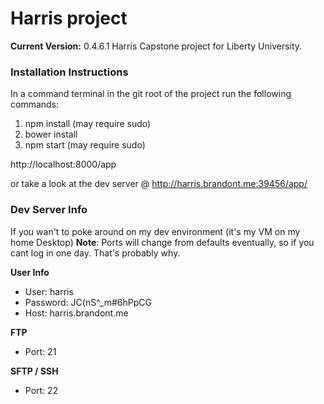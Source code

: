 # Harris project

**Current Version:** 0.4.6.1
Harris Capstone project for Liberty University.

### Installation Instructions
In a command terminal in the git root of the project run the following commands:

1. npm install (may require sudo)
2. bower install
3. npm start (may require sudo)

http://localhost:8000/app

or take a look at the dev server @ http://harris.brandont.me:39456/app/

### Dev Server Info
If you wan't to poke around on my dev environment (it's my VM on my home Desktop)
**Note**: Ports will change from defaults eventually, so if you cant log in one day. That's probably why.

**User Info**
* User: harris
* Password: JC(nS^_m#6hPpCG
* Host: harris.brandont.me

**FTP**
* Port: 21

**SFTP / SSH**
* Port: 22

